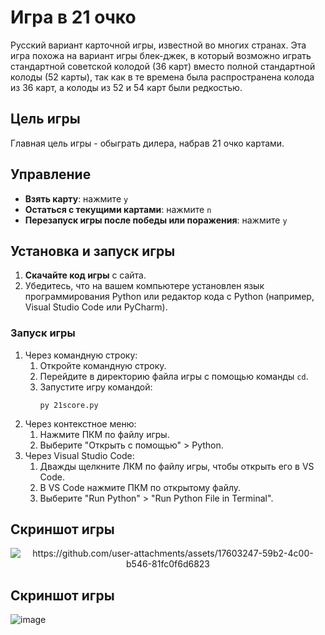 # Игра в 21 очко

Русский вариант карточной игры, известной во многих странах. Эта игра похожа на вариант игры блек-джек, в который возможно играть стандартной советской колодой (36 карт) вместо полной стандартной колоды (52 карты), так как в те времена была распространена колода из 36 карт, а колоды из 52 и 54 карт были редкостью.

## Цель игры
Главная цель игры - обыграть дилера, набрав 21 очко картами.

## Управление
- **Взять карту**: нажмите `y`
- **Остаться с текущими картами**: нажмите `n`
- **Перезапуск игры после победы или поражения**: нажмите `y`

## Установка и запуск игры
1. **Скачайте код игры** с сайта.
2. Убедитесь, что на вашем компьютере установлен язык программирования Python или редактор кода с Python (например, Visual Studio Code или PyCharm).

### Запуск игры
<ol>
  <li>Через командную строку:
    <ol>
      <li>Откройте командную строку.</li>
      <li>Перейдите в директорию файла игры с помощью команды <code>cd</code>.</li>
      <li>Запустите игру командой:
        <pre><code>py 21score.py</code></pre>
      </li>
    </ol>
  </li>
  <li>Через контекстное меню:
    <ol>
      <li>Нажмите ПКМ по файлу игры.</li>
      <li>Выберите "Открыть с помощью" > Python.</li>
    </ol>
  </li>
  <li>Через Visual Studio Code:
    <ol>
      <li>Дважды щелкните ЛКМ по файлу игры, чтобы открыть его в VS Code.</li>
      <li>В VS Code нажмите ПКМ по открытому файлу.</li>
      <li>Выберите "Run Python" > "Run Python File in Terminal".</li>
    </ol>
  </li>
</ol>

## Скриншот игры

<p align="center">
  <img src="image.png" alt="https://github.com/user-attachments/assets/17603247-59b2-4c00-b546-81fc0f6d6823">
</p>


## Скриншот игры
![image](https://github.com/user-attachments/assets/17603247-59b2-4c00-b546-81fc0f6d6823)
